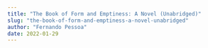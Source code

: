 ```yaml
---
title: "The Book of Form and Emptiness: A Novel (Unabridged)"
slug: "the-book-of-form-and-emptiness-a-novel-unabridged"
author: "Fernando Pessoa"
date: 2022-01-29
---
```

